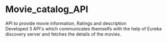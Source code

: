 # Movie_catalog_API
API to provide movie information, Ratings and description  
Developed 3 API's which communicates themselfs with the help of Eureka discovery server and fetches the details of the movies.
